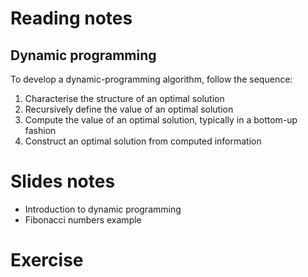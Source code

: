 # Reading notes

## Dynamic programming
To develop a dynamic-programming algorithm, follow the sequence:
1. Characterise the structure of an optimal solution
2. Recursively define the value of an optimal solution
3. Compute the value of an optimal solution, typically in a bottom-up fashion
4. Construct an optimal solution from computed information

# Slides notes
- Introduction to dynamic programming
- Fibonacci numbers example

# Exercise
